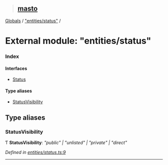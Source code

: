 > ## [masto](../README.md)

[Globals](../globals.md) / ["entities/status"](_entities_status_.md) /

# External module: "entities/status"

### Index

#### Interfaces

* [Status](../interfaces/_entities_status_.status.md)

#### Type aliases

* [StatusVisibility](_entities_status_.md#statusvisibility)

## Type aliases

###  StatusVisibility

Ƭ **StatusVisibility**: *"public" | "unlisted" | "private" | "direct"*

*Defined in [entities/status.ts:9](https://github.com/neet/masto.js/blob/3506035/src/entities/status.ts#L9)*

___